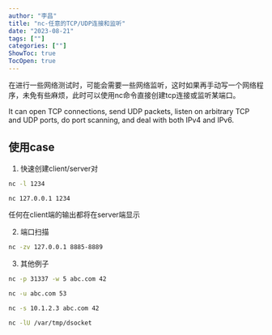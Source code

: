 ```yaml
---
author: "李昌"
title: "nc-任意的TCP/UDP连接和监听"
date: "2023-08-21"
tags: [""]
categories: [""]
ShowToc: true
TocOpen: true
---
```


在进行一些网络测试时，可能会需要一些网络监听，这时如果再手动写一个网络程序，未免有些麻烦，此时可以使用nc命令直接创建tcp连接或监听某端口。

It can open TCP connections, send UDP packets, listen on arbitrary TCP and UDP ports, do port scanning, and deal with both IPv4 and IPv6.

## 使用case

1. 快速创建client/server对
```bash
nc -l 1234
```
```bash
nc 127.0.0.1 1234
```
任何在client端的输出都将在server端显示

2. 端口扫描
```bash
nc -zv 127.0.0.1 8885-8889
```

3. 其他例子
```bash
nc -p 31337 -w 5 abc.com 42
```
```bash
nc -u abc.com 53
```
```bash
nc -s 10.1.2.3 abc.com 42
```
```bash
nc -lU /var/tmp/dsocket
```
